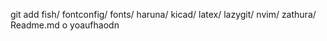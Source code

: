 git add fish/ fontconfig/ fonts/ haruna/ kicad/ latex/ lazygit/ nvim/ zathura/ Readme.md
o
yoaufhaodn

